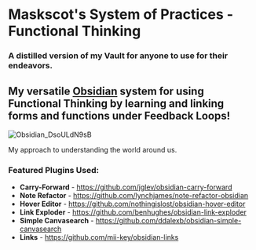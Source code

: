 # Maskscot's System of Practices - Functional Thinking
### A distilled version of my Vault for anyone to use for their endeavors.

## My versatile [Obsidian](https://obsidian.md/) system for using Functional Thinking by learning and linking forms and functions under Feedback Loops!

![Obsidian_DsoULdN9sB](https://github.com/Maskscot/System-of-Practices-by-Maskscot/assets/112918049/24a792a5-964e-4cd6-ae94-d2e658dd5abd)

My approach to understanding the world around us.

### Featured Plugins Used:
- **Carry-Forward** - https://github.com/jglev/obsidian-carry-forward
- **Note Refactor** - https://github.com/lynchjames/note-refactor-obsidian
- **Hover Editor** - https://github.com/nothingislost/obsidian-hover-editor
- **Link Exploder** - https://github.com/benhughes/obsidian-link-exploder
- **Simple Canvasearch** - https://github.com/ddalexb/obsidian-simple-canvasearch
- **Links** - https://github.com/mii-key/obsidian-links
